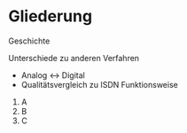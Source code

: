 Gliederung
==========

Geschichte

Unterschiede zu anderen Verfahren
  - Analog <-> Digital
  - Qualitätsvergleich zu ISDN
Funktionsweise

1. A
1. B
1. C
